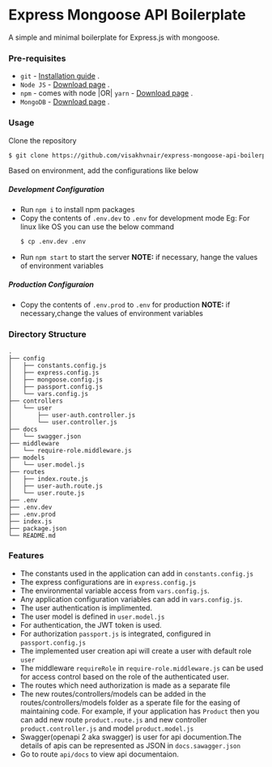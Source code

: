 # Express Mongoose API Boilerplate
A simple and minimal boilerplate for Express.js with mongoose.  
### Pre-requisites
* `git` - [Installation guide](https://git-scm.com/book/en/v2/Getting-Started-Installing-Git) .  
* `Node JS` - [Download page](https://nodejs.org/en/download/) .  
* `npm` - comes with node |OR|   `yarn`  - [Download page](https://yarnpkg.com/lang/en/docs/install) .  
* `MongoDB` - [Download page](https://www.mongodb.com/download-center/community) . 
### Usage
Clone the repository 
```sh
$ git clone https://github.com/visakhvnair/express-mongoose-api-boilerplate
```
Based on environment, add the configurations like below
##### Development Configuration
- Run ```npm i```  to install npm packages
- Copy the contents of ```.env.dev``` to ```.env``` for development mode
    Eg: For linux like OS you can use the below command
    ```sh
    $ cp .env.dev .env
    ```
- Run `npm start` to start the server
**NOTE:** if necessary, hange the values of  environment variables 
##### Production Configuraion 
- Copy the contents of `.env.prod` to `.env` for production 
**NOTE:** if necessary,change the values of  environment variables 
### Directory Structure

```
.
├── config
│   ├── constants.config.js
│   ├── express.config.js
│   ├── mongoose.config.js
│   ├── passport.config.js
│   └── vars.config.js
├── controllers
│   └── user
│       ├── user-auth.controller.js
│       └── user.controller.js
├── docs
│   └── swagger.json
├── middleware
│   └── require-role.middleware.js
├── models
│   └── user.model.js
├── routes
│   ├── index.route.js
│   ├── user-auth.route.js
│   └── user.route.js
├── .env
├── .env.dev
├── .env.prod
├── index.js
├── package.json
└── README.md
```

### Features
- The constants used in the application can add in `constants.config.js`
- The express configurations are in `express.config.js`
- The environmental variable access from `vars.config.js`.
- Any application configuration variables can add in `vars.config.js`.
- The user authentication is implimented.
- The user model is defined in `user.model.js` 
- For authentication, the JWT token is used.
- For authorization `passport.js` is integrated, configured in `passport.config.js`  
- The implemented user creation api will create a user with default role `user` 
- The middleware `requireRole` in `require-role.middleware.js` can be used for access control based on the role of the authenticated user.  
- The routes which need authorization is  made as a separate file
- The new routes/controllers/models can be added in the routes/controllers/models folder as a sperate file for the easing of maintaining code.
   For example, if your application has `Product`  then you can add new route `product.route.js` and new controller  `product.controller.js` and model `product.model.js`
- Swagger(openapi 2 aka swagger) is user for api documention.The details of apis can be represented as JSON in `docs.sawagger.json`      
- Go to route  `api/docs` to view api documentaion.      
